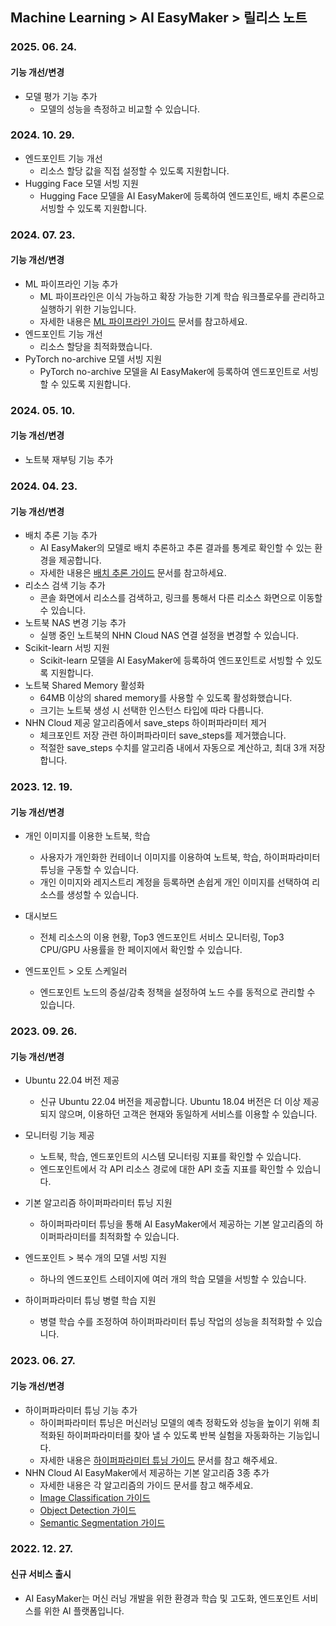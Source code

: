 ## Machine Learning > AI EasyMaker > 릴리스 노트

### 2025. 06. 24.

#### 기능 개선/변경

* 모델 평가 기능 추가
  * 모델의 성능을 측정하고 비교할 수 있습니다.

### 2024. 10. 29.

* 엔드포인트 기능 개선
    * 리소스 할당 값을 직접 설정할 수 있도록 지원합니다.
* Hugging Face 모델 서빙 지원
    * Hugging Face 모델을 AI EasyMaker에 등록하여 엔드포인트, 배치 추론으로 서빙할 수 있도록 지원합니다.

### 2024. 07. 23.

#### 기능 개선/변경

* ML 파이프라인 기능 추가
    * ML 파이프라인은 이식 가능하고 확장 가능한 기계 학습 워크플로우를 관리하고 실행하기 위한 기능입니다.
    * 자세한 내용은 [ML 파이프라인 가이드](./console-guide/#_68) 문서를 참고하세요.
* 엔드포인트 기능 개선
    * 리소스 할당을 최적화했습니다.
* PyTorch no-archive 모델 서빙 지원
    * PyTorch no-archive 모델을 AI EasyMaker에 등록하여 엔드포인트로 서빙할 수 있도록 지원합니다.

### 2024. 05. 10.

#### 기능 개선/변경

* 노트북 재부팅 기능 추가

### 2024. 04. 23.

#### 기능 개선/변경

* 배치 추론 기능 추가
    * AI EasyMaker의 모델로 배치 추론하고 추론 결과를 통계로 확인할 수 있는 환경을 제공합니다.
    * 자세한 내용은 [배치 추론 가이드](./console-guide/#_51) 문서를 참고하세요.
* 리소스 검색 기능 추가
    * 콘솔 화면에서 리소스를 검색하고, 링크를 통해서 다른 리소스 화면으로 이동할 수 있습니다.
* 노트북 NAS 변경 기능 추가
    * 실행 중인 노트북의 NHN Cloud NAS 연결 설정을 변경할 수 있습니다.
* Scikit-learn 서빙 지원
    * Scikit-learn 모델을 AI EasyMaker에 등록하여 엔드포인트로 서빙할 수 있도록 지원합니다.
* 노트북 Shared Memory 활성화
    * 64MB 이상의 shared memory를 사용할 수 있도록 활성화했습니다.
    * 크기는 노트북 생성 시 선택한 인스턴스 타입에 따라 다릅니다.
* NHN Cloud 제공 알고리즘에서 save_steps 하이퍼파라미터 제거
    * 체크포인트 저장 관련 하이퍼파라미터 save_steps를 제거했습니다.
    * 적절한 save_steps 수치를 알고리즘 내에서 자동으로 계산하고, 최대 3개 저장합니다.

### 2023. 12. 19.

#### 기능 개선/변경

* 개인 이미지를 이용한 노트북, 학습
    * 사용자가 개인화한 컨테이너 이미지를 이용하여 노트북, 학습, 하이퍼파라미터 튜닝을 구동할 수 있습니다.
    * 개인 이미지와 레지스트리 계정을 등록하면 손쉽게 개인 이미지를 선택하여 리소스를 생성할 수 있습니다.

* 대시보드
    * 전체 리소스의 이용 현황, Top3 엔드포인트 서비스 모니터링, Top3 CPU/GPU 사용률을 한 페이지에서 확인할 수 있습니다.

* 엔드포인트 > 오토 스케일러
    * 엔드포인트 노드의 증설/감축 정책을 설정하여 노드 수를 동적으로 관리할 수 있습니다.

### 2023. 09. 26.

#### 기능 개선/변경

* Ubuntu 22.04 버전 제공
    * 신규 Ubuntu 22.04 버전을 제공합니다. Ubuntu 18.04 버전은 더 이상 제공되지 않으며, 이용하던 고객은 현재와 동일하게 서비스를 이용할 수 있습니다.

* 모니터링 기능 제공
    * 노트북, 학습, 엔드포인트의 시스템 모니터링 지표를 확인할 수 있습니다.
    * 엔드포인트에서 각 API 리소스 경로에 대한 API 호출 지표를 확인할 수 있습니다.

* 기본 알고리즘 하이퍼파라미터 튜닝 지원
    * 하이퍼파라미터 튜닝을 통해 AI EasyMaker에서 제공하는 기본 알고리즘의 하이퍼파라미터를 최적화할 수 있습니다.

* 엔드포인트 > 복수 개의 모델 서빙 지원
    * 하나의 엔드포인트 스테이지에 여러 개의 학습 모델을 서빙할 수 있습니다.

* 하이퍼파라미터 튜닝 병렬 학습 지원
    * 병렬 학습 수를 조정하여 하이퍼파라미터 튜닝 작업의 성능을 최적화할 수 있습니다.

### 2023. 06. 27.

#### 기능 개선/변경

* 하이퍼파라미터 튜닝 기능 추가
    * 하이퍼파라미터 튜닝은 머신러닝 모델의 예측 정확도와 성능을 높이기 위해 최적화된 하이퍼파라미터를 찾아 낼 수 있도록 반복 실험을 자동화하는 기능입니다.
    * 자세한 내용은 [하이퍼파라미터 튜닝 가이드](./console-guide/#_18) 문서를 참고 해주세요.
* NHN Cloud AI EasyMaker에서 제공하는 기본 알고리즘 3종 추가
    * 자세한 내용은 각 알고리즘의 가이드 문서를 참고 해주세요.
    * [Image Classification 가이드](./algorithm-guide/#image-classification)
    * [Object Detection 가이드](./algorithm-guide/#object-detection)
    * [Semantic Segmentation 가이드](./algorithm-guide/#semantic-segmentation)

### 2022. 12. 27.

#### 신규 서비스 출시

* AI EasyMaker는 머신 러닝 개발을 위한 환경과 학습 및 고도화, 엔드포인트 서비스를 위한 AI 플랫폼입니다.
